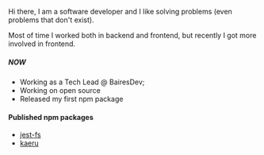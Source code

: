 Hi there, I am a software developer and I like solving problems (even problems that don't exist).

Most of time I worked both in backend and frontend, but recently I got more involved in frontend.

##### NOW

- Working as a Tech Lead @ BairesDev;
- Working on open source
- Released my first npm package

#### Published npm packages

- [jest-fs](https://www.npmjs.com/package/jest-fs)
- [kaeru](https://www.npmjs.com/package/kaeru)
